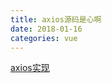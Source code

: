 ```yaml
---
title: axios源码是心啊
date: 2018-01-16
categories: vue
---
```






[axios实现](https://ykloveyxk.github.io/2017/02/25/axios%E5%85%A8%E6%94%BB%E7%95%A5/)